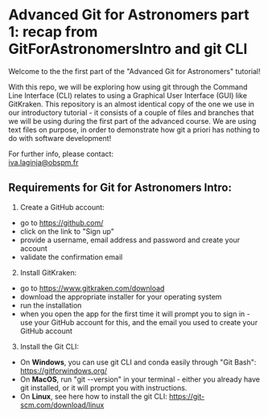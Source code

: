 # Advanced Git for Astronomers part 1: recap from GitForAstronomersIntro and git CLI
Welcome to the the first part of the "Advanced Git for Astronomers" tutorial!

With this repo, we will be exploring how using git through the Command Line Interface (CLI) relates to using a
Graphical User Interface (GUI) like GitKraken. This repository is an almost identical copy of the one we use in our 
introductory tutorial - it consists of a couple of files and branches that we will be using during the first part of 
the advanced course. We are using text files on purpose, in order to demonstrate how git a priori has nothing to do with
software development!

For further info, please contact:  
iva.laginja@obspm.fr


## Requirements for Git for Astronomers Intro:

1. Create a GitHub account:
  - go to https://github.com/
  - click on the link to "Sign up"
  - provide a username, email address and password and create your account
  - validate the confirmation email
  
2. Install GitKraken:
  - go to https://www.gitkraken.com/download
  - download the appropriate installer for your operating system
  - run the installation
  - when you open the app for the first time it will prompt you to sign in - use your GitHub account for this, and 
  the email you used to create your GitHub account
  
3. Install the Git CLI:
  - On **Windows**, you can use git CLI and conda easily through "Git Bash": https://gitforwindows.org/
  - On **MacOS**, run "git --version" in your terminal - either you already have git installed, or it will prompt you with instructions.
  - On **Linux**, see here how to install the git CLI: https://git-scm.com/download/linux

